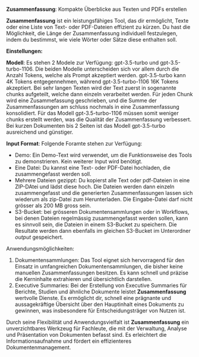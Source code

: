 **Zusammenfassung**: Kompakte Überblicke aus Texten und PDFs erstellen

**Zusammenfassung** ist ein leistungsfähiges Tool, das dir ermöglicht, Texte oder eine Liste von Text- oder PDF-Dateien effizient zu kürzen. Du hast die Möglichkeit, die Länge der Zusammenfassung individuell festzulegen, indem du bestimmst, wie viele Wörter oder Sätze diese enthalten soll.

**Einstellungen:**

**Modell**: Es stehen 2 Modele zur Verfügung: gpt-3.5-turbo und gpt-3.5-turbo-1106. Die beiden Modelle unterscheiden sich vor allem durch die Anzahl Tokens, welche als Prompt akzeptiert werden. gpt-3.5-turbo kann 4K Tokens entgegennehmen, während gpt-3.5-turbo-1106 16K Tokens akzeptiert. Bei sehr langen Texten wird der Text zuerst in sogenannte chunks aufgeteilt, welche dann einzeln verarbeitet werden. Für jeden Chunk wird eine Zusammefassung geschrieben, und die Summe der Zusammenfassungen am schluss nochmals in eine Zusammenfassung konsolidiert. Für das Modell gpt-3.5-turbo-1106 müssen somit weniger chunks erstellt werden, was die Qualität der Zusammenfassung verbessert. Bei kurzen Dokumenten bis 2 Seiten ist das Modell gpt-3.5-turbo ausreichend und günstiger.

**Input Format**: Folgende Foramte stehen zur Verfügung:
- Demo: Ein Demo-Text wird verwendet, um die Funktionsweise des Tools zu demonstrieren. Kein weiterer Input wird benötigt.
- Eine Datei: Du kannst eine Text- oder PDF-Datei hochladen, die zusammengefasst werden soll.
- Mehrere Dateien gezippt: Du kopierst alle Text oder pdf-Dateien in eine ZIP-DAtei und lädst diese hoch. Die Dateien werden dann einzeln zusammengefasst und die generierten Zusammenfassungen lassen sich wiederum als zip-Datei zum Herunterladen. Die Eingabe-Datei darf nicht grösser als 200 MB gross sein.
- S3-Bucket: bei grösseren Dokumentensammlungen oder in Workflows, bei denen Dateien regelmässig zusammengefasst werden sollen, kann es sinnvoll sein, die Dateien in einem S3-Bucket zu speichern. Die Resultate werden dann ebenfalls im gleichen S3-Bucket im Unterordner *output* gespeichert.


Anwendungsmöglichkeiten:
1. Dokumentensammlungen: Das Tool eignet sich hervorragend für den Einsatz in umfangreichen Dokumentensammlungen, die bisher keine manuellen Zusammenfassungen besitzen. Es kann schnell und präzise die Kerninhalte extrahieren und übersichtlich darstellen.
2. Executive Summaries: Bei der Erstellung von Executive Summaries für Berichte, Studien und ähnliche Dokumente leistet **Zusammenfassung** wertvolle Dienste. Es ermöglicht dir, schnell eine prägnante und aussagekräftige Übersicht über den Hauptinhalt eines Dokuments zu gewinnen, was insbesondere für Entscheidungsträger von Nutzen ist.

Durch seine Flexibilität und Anwendungsvielfalt ist **Zusammenfassung** ein unverzichtbares Werkzeug für Fachleute, die mit der Verwaltung, Analyse und Präsentation von Dokumenten befasst sind. Es erleichtert die Informationsaufnahme und fördert ein effizienteres Dokumentenmanagement.

